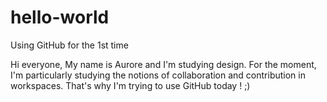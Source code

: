 # hello-world
Using GitHub for the 1st time

Hi everyone, 
My name is Aurore and I'm studying design. For the moment, I'm particularly studying the notions of collaboration and contribution in workspaces. That's why I'm trying to use GitHub today ! ;)

